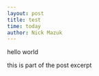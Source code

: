 ```yaml
---
layout: post
title: test
time: today
author: Nick Mazuk
---
```


hello world

this is part of the post excerpt
